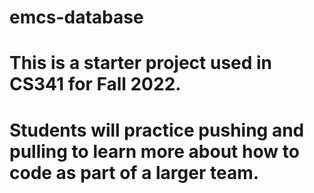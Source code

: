 # emcs-database
# This is a starter project used in CS341 for Fall 2022.

# Students will practice pushing and pulling to learn more about how to code as part of a larger team.
